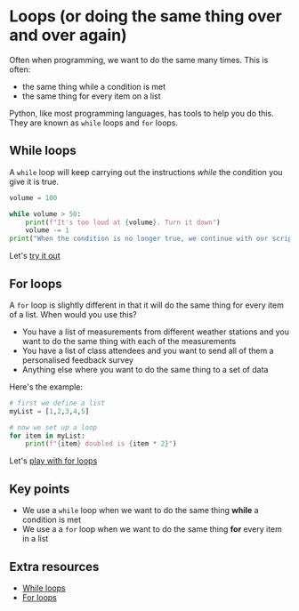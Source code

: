 # Loops (or doing the same thing over and over again)

Often when programming, we want to do the same many times. This is often:
- the same thing while a condition is met
- the same thing for every item on a list

Python, like most programming languages, has tools to help you do this. They are known as `while` loops and `for` loops.

## While loops

A `while` loop will keep carrying out the instructions *while* the condition you give it is true.

```python
volume = 100

while volume > 50:
    print(f"It's too loud at {volume}. Turn it down")
    volume -= 1
print("When the condition is no longer true, we continue with our script")
```
Let's [try it out](http://colab.research.google.com/github/dfbr/pythonLessons/blob/main/Notebooks/whileLoops.ipynb)

## For loops

A `for` loop is slightly different in that it will do the same thing for every item of a list. When would you use this?
- You have a list of measurements from different weather stations and you want to do the same thing with each of the measurements
- You have a list of class attendees and you want to send all of them a personalised feedback survey
- Anything else where you want to do the same thing to a set of data

Here's the example:

```python
# first we define a list
myList = [1,2,3,4,5]

# now we set up a loop
for item in myList:
    print(f"{item} doubled is {item * 2}")
```

Let's [play with for loops](http://colab.research.google.com/github/dfbr/pythonLessons/blob/main/Notebooks/forLoops.ipynb)

## Key points

- We use a `while` loop when we want to do the same thing **while** a condition is met
- We use a a `for` loop when we want to do the same thing **for** every item in a list

## Extra resources

- [While loops](https://www.geeksforgeeks.org/python-while-loop/)
- [For loops](https://www.geeksforgeeks.org/python-for-loops/)